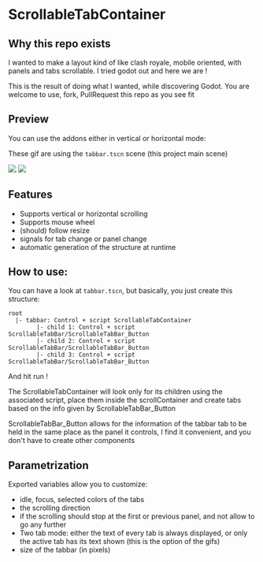# ScrollableTabContainer
## Why this repo exists
I wanted to make a layout kind of like clash royale, mobile oriented, with panels and tabs scrollable. I tried godot out and here we are !

This is the result of doing what I wanted, while discovering Godot. You are welcome to use, fork, PullRequest this repo as you see fit

## Preview
You can use the addons either in vertical or horizontal mode:

These gif are using the `tabbar.tscn` scene (this project main scene)

![](documentation/horizontal_scroll.gif) 
![](documentation/vertical_scroll.gif)

## Features
- Supports vertical or horizontal scrolling
- Supports mouse wheel
- (should) follow resize
- signals for tab change or panel change
- automatic generation of the structure at runtime

## How to use:
You can have a look at `tabbar.tscn`, but basically, you just create this structure:
```
root
  |- tabbar: Control + script ScrollableTabContainer
        |- child 1: Control + script ScrollableTabBar/ScrollableTabBar_Button
        |- child 2: Control + script ScrollableTabBar/ScrollableTabBar_Button
        |- child 3: Control + script ScrollableTabBar/ScrollableTabBar_Button
```
And hit run !

The ScrollableTabContainer will look only for its children using the associated script, place them inside the scrollContainer and create tabs based on the info given by ScrollableTabBar_Button

ScrollableTabBar_Button allows for the information of the tabbar tab to be held in the same place as the panel it controls, I find it convenient, and you don't have to create other components

## Parametrization
Exported variables allow you to customize:
- idle, focus, selected colors of the tabs
- the scrolling direction
- if the scrolling should stop at the first or previous panel, and not allow to go any further
- Two tab mode: either the text of every tab is always displayed, or only the active tab has its text shown (this is the option of the gifs)
- size of the tabbar (in pixels)